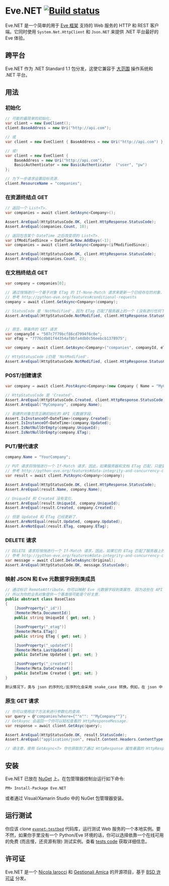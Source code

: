 Eve.NET [![Build status](https://ci.appveyor.com/api/projects/status/gvd1i4565flupru6?svg=true)](https://ci.appveyor.com/project/nicolaiarocci/eve-net)
=======
Eve.NET 是一个简单的用于 [Eve 框架][1] 支持的 Web 服务的 HTTP 和 REST 客户端。它同时使用 `System.Net.HttpClient` 和 `Json.NET` 来提供 .NET 平台最好的 Eve 体验。

跨平台
--------------
Eve.NET 作为 .NET Standard 1.1 包分发，这使它兼容于 [大范围][10] 操作系统和 .NET 平台。

用法
-----

### 初始化
```C#
// 可能的最简单的初始化.
var client = new EveClient();
client.BaseAddress = new Uri("http://api.com");

// 或
var client = new EveClient { BaseAddress = new Uri("http://api.com") };

// 或!
var client = new EveClient { 
    BaseAddress = new Uri("http://api.com"), 
    BasicAuthenticator = new BasicAuthenticator  ("user", "pw")
};

// 为下一步请求设置目标资源.
client.ResourceName = "companies";
````
### 在资源终结点 GET
```C#
// 返回一个 List<T>.
var companies = await client.GetAsync<Company>();

Assert.AreEqual(HttpStatusCode.OK, client.HttpResponse.StatusCode);
Assert.AreEqual(companies.Count, 10);

// 返回包含某个 DateTime 之后改变项的 List<T>.
var ifModifiedSince = DateTime.Now.AddDays(-1);
var companies = await client.GetAsync<Company>(ifModifiedSince);

Assert.AreEqual(HttpStatusCode.OK, client.HttpResponse.StatusCode);
Assert.AreEqual(companies.Count, 2);
```
### 在文档终结点 GET
```C#
var company = companies[0];

// 通过悄悄进行一个基于对象 ETag 的 If-None-Match 请求来更新一个已经存在的对象.
// 参考 http://python-eve.org/features#conditional-requests
company = await client.GetAsync<Company>(company);

// StatusCode 是 'NotModified'，因为 ETag 匹配了服务器上的一个 (没有进行任何下载). 出现下载也没事. 对象未变化. 
Assert.AreEqual(HttpStatusCode.NotModified, client.HttpResponse.StatusCode);


// 原生，带条件的 GET 请求
var companyId = "507c7f79bcf86cd7994f6c0e";
var eTag = "7776cdb01f44354af8bfa4db0c56eebcb1378975";

var company = await client.GetAsync<Company>("companies", companyId, eTag);

// HttpStatusCode i仍是 'NotModified'.
Assert.AreEqual(HttpStatusCode.NotModified, client.HttpResponse.StatusCode);
```
### POST/创建请求
```C#
var company = await client.PostAsync<Company>(new Company { Name = "MyCompany" });

// HttpStatusCode 是 'Created'.
Assert.AreEqual(HttpStatusCode.Created, client.HttpResponse.StatusCode);
Assert.AreEqual("MyCompany", company.Name);

// 新建的对象包含正确初始化的 API 元数据字段.
Assert.IsInstanceOf<DateTime>(company.Created);
Assert.IsInstanceOf<DateTime>(company.Updated);
Assert.IsNotNullOrEmpty(company.UniqueId);
Assert.IsNotNullOrEmpty(company.ETag);
```
### PUT/替代请求
```C#
company.Name = "YourCompany";

// PUT 请求将悄悄进行一个 If-Match 请求，因此，如果服务器和文档 ETag 匹配，只是更新服务器副本.
// 参考 http://python-eve.org/features#data-integrity-and-concurrency-control
var result = await client.PutAsync<Company>(company);

Assert.AreEqual(HttpStatusCode.OK, client.HttpResponse.StatusCode);
Assert.AreEqual(result.Name, company.Name);

// UniqueId 和 Created 没有变化.
Assert.AreEqual(result.UniqueId, company.UniqueId);
Assert.AreEqual(result.Created, company.Created);

// 但是 Updated 和 ETag 已经更新了.
Assert.AreNotEqual(result.Updated, company.Updated);
Assert.AreNotEqual(result.ETag, company.ETag);
```
### DELETE 请求
```C#
// DELETE 请求将悄悄进行一个 If-Match 请求，因此，如果它的 ETag 匹配了服务器上的某一项，只是删除文档.
// 参考 http://python-eve.org/features#data-integrity-and-concurrency-control
var message = await client.DeleteAsync(Original);
Assert.AreEqual(HttpStatusCode.OK, message.StatusCode);
```
### 映射 JSON 和 Eve 元数据字段到类成员
```C#
// 通过标识 RemoteAttribute，你可以映射 Eve 元数据字段到类属性. 因为这些在 API 终结点之间常常是不变的，
// 所以为你的业务对象提供一个基类很可能是个好主意.
public abstract class BaseClass
{
    [JsonProperty("_id")]
    [Remote(Meta.DocumentId)]
    public string UniqueId { get; set; }

    [JsonProperty("_etag")]
    [Remote(Meta.ETag)]
    public string ETag { get; set; }

    [JsonProperty("_updated")]
    [Remote(Meta.LastUpdated)]
    public DateTime Updated { get; set; }

    [JsonProperty("_created")]
    [Remote(Meta.DateCreated)]
    public DateTime Created { get; set; }
}

默认情况下，类与 json 的序列化/反序列化会采用 snake_case 转换。例如，在 json 中 `MyClass.ThisIsAProperty` 会被序列化到`this_is_a_property`。如果你想改变这个行为，设置对应的 `ContractResolver` 属性。
```
### 原生 GET 请求
```C#
// 你可以使用这个方法来进行参数化的查询.
var query = @"companies?where={""n"": ""MyCompany""}";
// GetAsync 会返回一个你可以轻松查看的 HttpResponseMessage.
var response = await client.GetAsyc(query);

Assert.AreEqual(HttpStatusCode.OK, result.StatusCode);
Assert.AreEqual("application/json", result.Content.Headers.ContentType.ToString())

// 请注意，使用 GetAsync<T> 你也获取到了通过 HttpResponse 属性暴露的 HttpResponseMessage 对象.
```
安装
------------
Eve.NET 已放在 [NuGet][9] 上。在包管理器控制台运行如下命令:

```
PM> Install-Package Eve.NET
```
或者通过 Visual/Xamarin Studio 中的 NuGet 包管理器安装。 

运行测试
-----------------
你应该 clone [`evenet-testbed`][7] 代码库，运行测试 Web 服务的一个本地实例。要不然，如果你手里没有一个 Python/Eve 环境的话，你可以选择依靠一个在线可用的免费 (而且慢，还资源有限) 测试实例。查看 [tests code][8] 获取详细信息。

许可证
-------
Eve.NET 是一个 [Nicola Iarocci][2] 和 [Gestionali Amica][3] 的开源项目，基于 [BSD 许可证][4] 分发。

[1]: http://python-eve.org
[2]: http://nicolaiarocci.com
[3]: http://gestionaleamica.com
[4]: https://github.com/pyeve/Eve.NET/blob/master/LICENSE.txt
[5]: http://msdn.microsoft.com/en-us/library/system.net.http.httpclient%28v=vs.118%29.aspx
[6]: http://james.newtonking.com/json
[7]: https://github.com/pyeve/Eve.NET-testbed
[8]: https://github.com/pyeve/Eve.NET/blob/master/Eve.Client.Tests/MethodsBase.cs#L13-L31
[9]: https://www.nuget.org/packages/Eve.NET/
[10]: https://docs.microsoft.com/en-us/dotnet/standard/net-standard
